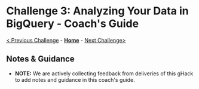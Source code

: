 # Challenge 3: Analyzing Your Data in BigQuery - Coach's Guide

[< Previous Challenge](./Solution-02.md) - **[Home](README.md)** - [Next Challenge>](./Solution-04.md)

## Notes & Guidance
- **NOTE:** We are actively collecting feedback from deliveries of this gHack to add notes and guidance in this coach's guide.